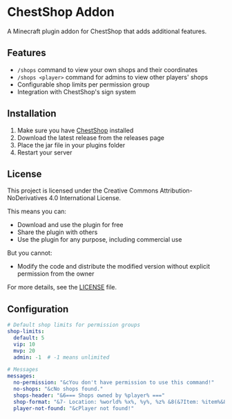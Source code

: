 # ChestShop Addon

A Minecraft plugin addon for ChestShop that adds additional features.

## Features

- `/shops` command to view your own shops and their coordinates
- `/shops <player>` command for admins to view other players' shops
- Configurable shop limits per permission group
- Integration with ChestShop's sign system

## Installation

1. Make sure you have [ChestShop](https://www.spigotmc.org/resources/chestshop.51856/) installed
2. Download the latest release from the releases page
3. Place the jar file in your plugins folder
4. Restart your server

## License

This project is licensed under the Creative Commons Attribution-NoDerivatives 4.0 International License.

This means you can:
- Download and use the plugin for free
- Share the plugin with others
- Use the plugin for any purpose, including commercial use

But you cannot:
- Modify the code and distribute the modified version without explicit permission from the owner

For more details, see the [LICENSE](LICENSE) file.

## Configuration

```yaml
# Default shop limits for permission groups
shop-limits:
  default: 5
  vip: 10
  mvp: 20
  admin: -1  # -1 means unlimited

# Messages
messages:
  no-permission: "&cYou don't have permission to use this command!"
  no-shops: "&cNo shops found."
  shops-header: "&6=== Shops owned by %player% ==="
  shop-format: "&7- Location: %world% %x%, %y%, %z% &8(&7Item: %item%&8)"
  player-not-found: "&cPlayer not found!"